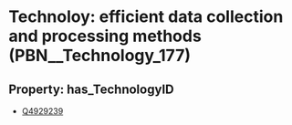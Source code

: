 # Technoloy: __efficient data collection and processing methods__ (PBN__Technology_177)

## Property: has_TechnologyID

* [Q4929239](Q4929239)

